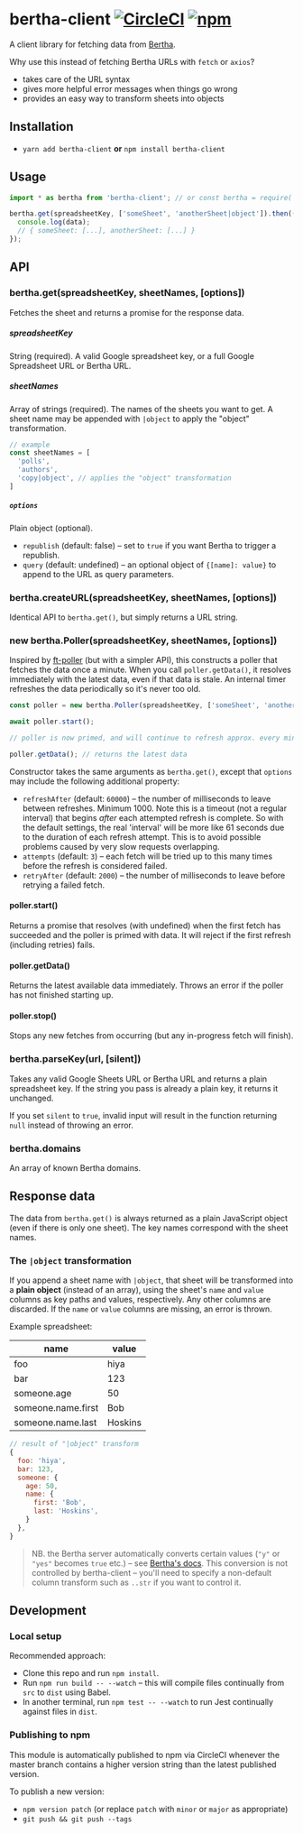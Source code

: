 # bertha-client [![CircleCI](https://circleci.com/gh/Financial-Times/bertha-client.svg?style=svg)](https://circleci.com/gh/Financial-Times/bertha-client) [![npm](https://img.shields.io/npm/v/bertha-client.svg)](https://npmjs.com/package/bertha-client)

A client library for fetching data from [Bertha](https://github.com/ft-interactive/bertha).

Why use this instead of fetching Bertha URLs with `fetch` or `axios`?

- takes care of the URL syntax
- gives more helpful error messages when things go wrong
- provides an easy way to transform sheets into objects


## Installation

- `yarn add bertha-client` **or** `npm install bertha-client`

## Usage

```js
import * as bertha from 'bertha-client'; // or const bertha = require('bertha-client');

bertha.get(spreadsheetKey, ['someSheet', 'anotherSheet|object']).then((data) => {
  console.log(data);
  // { someSheet: [...], anotherSheet: [...] }
});
```


## API

### bertha.get(spreadsheetKey, sheetNames, [options])

Fetches the sheet and returns a promise for the response data.

##### spreadsheetKey

String (required). A valid Google spreadsheet key, or a full Google Spreadsheet URL or Bertha URL.

##### sheetNames

Array of strings (required). The names of the sheets you want to get. A sheet name may be appended with `|object` to apply the "object" transformation.

```js
// example
const sheetNames = [
  'polls',
  'authors',
  'copy|object', // applies the "object" transformation
]
```

##### `options`

Plain object (optional).

- `republish` (default: false) – set to `true` if you want Bertha to trigger a republish.
- `query` (default: undefined) – an optional object of `{[name]: value}` to append to the URL as query parameters.

### bertha.createURL(spreadsheetKey, sheetNames, [options])

Identical API to `bertha.get()`, but simply returns a URL string.

### new bertha.Poller(spreadsheetKey, sheetNames, [options])

Inspired by [ft-poller](https://github.com/Financial-Times/ft-poller) (but with a simpler API), this constructs a poller that fetches the data once a minute. When you call `poller.getData()`, it resolves immediately with the latest data, even if that data is stale. An internal timer refreshes the data periodically so it's never too old.

```js
const poller = new bertha.Poller(spreadsheetKey, ['someSheet', 'anotherSheet']);

await poller.start();

// poller is now primed, and will continue to refresh approx. every minute

poller.getData(); // returns the latest data
```

Constructor takes the same arguments as `bertha.get()`, except that `options` may include the following additional property:

- `refreshAfter` (default: `60000`) – the number of milliseconds to leave between refreshes. Minimum 1000. Note this is a timeout (not a regular interval) that begins *after* each attempted refresh is complete. So with the default settings, the real 'interval' will be more like 61 seconds due to the duration of each refresh attempt. This is to avoid possible problems caused by very slow requests overlapping.
- `attempts` (default: `3`) – each fetch will be tried up to this many times before the refresh is considered failed.
- `retryAfter` (default: `2000`) – the number of milliseconds to leave before retrying a failed fetch.


#### poller.start()

Returns a promise that resolves (with undefined) when the first fetch has succeeded and the poller is primed with data. It will reject if the first refresh (including retries) fails.

#### poller.getData()

Returns the latest available data immediately. Throws an error if the poller has not finished starting up.

#### poller.stop()

Stops any new fetches from occurring (but any in-progress fetch will finish).

### bertha.parseKey(url, [silent])

Takes any valid Google Sheets URL or Bertha URL and returns a plain spreadsheet key. If the string you pass is already a plain key, it returns it unchanged.

If you set `silent` to `true`, invalid input will result in the function returning `null` instead of throwing an error.

### bertha.domains

An array of known Bertha domains.

## Response data

The data from `bertha.get()` is always returned as a plain JavaScript object (even if there is only one sheet). The key names correspond with the sheet names.

### The `|object` transformation

If you append a sheet name with `|object`, that sheet will be transformed into a **plain object** (instead of an array), using the sheet's `name` and `value` columns as key paths and values, respectively. Any other columns are discarded. If the `name` or `value` columns are missing, an error is thrown.

Example spreadsheet:

| name               | value   |
| ------------------ | ------- |
| foo                | hiya    |
| bar                | 123     |
| someone.age        | 50      |
| someone.name.first | Bob     |
| someone.name.last  | Hoskins |

```js
// result of "|object" transform
{
  foo: 'hiya',
  bar: 123,
  someone: {
    age: 50,
    name: {
      first: 'Bob',
      last: 'Hoskins',
    }
  },
}
```

> NB. the Bertha server automatically converts certain values (`"y"` or `"yes"` becomes `true` etc.) – see [Bertha's docs](https://github.com/ft-interactive/bertha/wiki/Tutorial#standard-transforms). This conversion is not controlled by bertha-client – you'll need to specify a non-default column transform such as `..str` if you want to control it.


## Development

### Local setup

Recommended approach:

- Clone this repo and run `npm install`.
- Run `npm run build -- --watch` – this will compile files continually from `src` to `dist` using Babel.
- In another terminal, run `npm test -- --watch` to run Jest continually against files in `dist`.


### Publishing to npm

This module is automatically published to npm via CircleCI whenever the master branch contains a higher version string than the latest published version.

To publish a new version:

- `npm version patch` (or replace `patch` with `minor` or `major` as appropriate)
- `git push && git push --tags`

